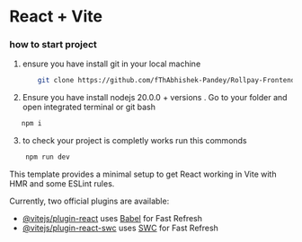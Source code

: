 # React + Vite

### how to start project
1. ensure you have install git in your local machine
```bash
       git clone https://github.com/fThAbhishek-Pandey/Rollpay-Frontend.git 
```
2. Ensure you have install nodejs 20.0.0 + versions .
   Go to your folder and open integrated terminal or git bash 
```bash
   npm i
```
3. to check your project is completly works run this commonds

```bash
    npm run dev
```



This template provides a minimal setup to get React working in Vite with HMR and some ESLint rules.

Currently, two official plugins are available:

- [@vitejs/plugin-react](https://github.com/vitejs/vite-plugin-react/blob/main/packages/plugin-react/README.md) uses [Babel](https://babeljs.io/) for Fast Refresh
- [@vitejs/plugin-react-swc](https://github.com/vitejs/vite-plugin-react-swc) uses [SWC](https://swc.rs/) for Fast Refresh
